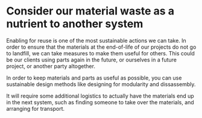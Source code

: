 # Consider our material waste as a nutrient to another system

Enabling for reuse is one of the most sustainable actions we can take. In order to ensure that the materials at the end-of-life of our projects do not go to landfill, we can take measures to make them useful for others. This could be our clients using parts again in the future, or ourselves in a future project, or another party altogether. 

In order to keep materials and parts as useful as possible, you can use sustainable design methods like designing for modularity and dissassembly. 

It will require some additional logistics to actually have the materials end up in the next system, such as finding someone to take over the materials, and arranging for transport.
